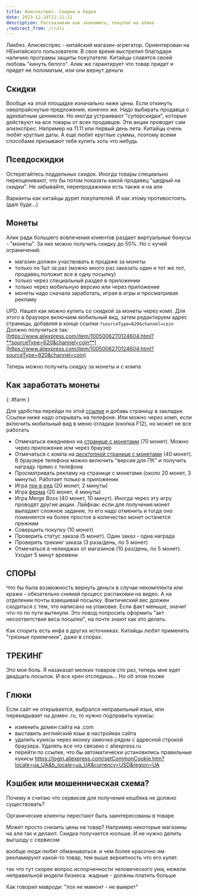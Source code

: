 ```yaml
---
title: Алисекспрес. Скидки и Кидки
date: 2023-12-24T11:11:11
desсription: Рассказываю как экономить, покупая на алике
;redirect_from: /r/ali
---
```



Ликбез. Алисекспрес - китайский магазин-агрегатор. Ориентирован на НЕкитайского пользователя. В свое время выстрелил благодаря наличию програмы защиты покупателя. Китайцы славятся своей любовь "кинуть белого". Алик же гарантирует что товар придет и придет не поломатым, или они вернут деньги.

## Скидки
Вообще на этой площадке изначально ниже цены. Если откинуть оверпрайснутые предложения, конечно же. Надо выбирать продавца с адекватным ценником. Но иногда устраивают "суперскидки", которые действуют на все товары от всех продавцов. Эти акции проводит сам алиэкспрес. Например на 11.11 или первый день лета. Китайцы очень любят круглые даты. А еще любят круглые суммы, поэтому всеми способами призывают тебя купить хоть что нибудь

## Псевдоскидки
Остерегайтесь поддельных скидок. Иногда товары специально переоценивают, что бы потом показать какой продавец "щедрый на скидки". Не забывайте, перепродажники есть также и на али

Варианты как китайцы дурят покупателей. И как этому противостоять.  
(далі буде...)


## Монеты
Алик ради большего вовлечения клиентов раздает виртуальные бонусы - "монеты". За них можно получить скидку до 50%. Но с кучей ограничений:
- магазин должен участвовать в продаже за монеты
- только по 1шт за раз (можно много раз заказать один и тот же лот, продавец положит все в одну посылку)
- только через специальный раздел в приложении
- только через мобильную версию или через приложение
- монеты надо сначала заработать, играя в игры и просматривая рекламу

UPD. Нашел как можно купить со скидкой за монеты через комп. Для этого в браузере включаем мобильный вид, затем редактируем адрес страницы, добавляя в конце ссылки 
```?sourceType=620&channel=coin```
Должно получиться так: [https://www.aliexpress.com/item/1005006270124604.html?**sourceType=620&channel=coin**](https://www.aliexpress.com/item/1005006270124604.html?sourceType=620&channel=coin)

Теперь можно получить скидку за монеты и с компа

## Как заработать монеты  
{: #farm }

Для удобства перейди по этой [ссылке](#farm) и добавь страницу в закладки. Ссылки ниже надо открывать на телефоне. Или можно через комп, если включить мобильный вид в меню отладки (кнопка F12), но может не все работать

- Отмечаться ежедневно на [странице с монетами](https://m.aliexpress.com/p/coin-index/index.html?_immersiveMode=true&from=checkinxx) (70 монет). Можно через приложение или через браузер
- Отмечаться с компа на [десктопной странице с монетами](https://www.aliexpress.com/p/coin-pc-index/index.html) (40 монет). В браузере телефона можно включить "версия для ПК" и получить награду прямо с телефона
- Просматривать рекламу на странице с монетами (около 20 монет, 3 минуты). Работает только в приложении
- Игра [три в ряд](https://m.aliexpress.com/p/gogo-match-cc/index.html) (20 монет, 2 минуты)
- Игра [ферма](https://m.aliexpress.com/p/ae_fruit/index.html?_immersiveMode=true&from=global) (20 монет, 4 минуты)
- Игра Merge Boss (40 монет, 10 минут). Иногда через эту игру проводят другие акции. Лайфхак: если для получения монет выпадает сложное задание, то его надо отменить и тогда оно поменяется на более простое а количество монет останется прежним
- Совершить покупку (10 монет)
- Проверить статус заказа (5 монет). Один заказ - одна награда
- Проверять трекинг заказа (3 раза/день, по 5 монет)
- Отмечаться в челенджах от магазинов (10 раз/день, по 5 монет). Уходит 5 минут времени






## СПОРЫ
Что бы была возможность вернуть деньги в случае некомплекта или кражи - обязательно снимай процесс распаковки на видео. А на отделении почты взвешивай посылку. Фактический вес должен сходиться с тем, что написано на упаковке. Если факт меньше, значит что-то по пути вытянули. Это повод попросить оформить "акт несоответствия веса посылки", на почте знают как это делать.

Как спорить есть инфа в других источниках. Китайцы любят применять "грязные приемчики", даже в спорах.


## ТРЕКИНГ
Это моя боль. Я назаказал мелких товаров сто раз, теперь мне едет двадцать посылок. И все хрен отследишь... Но об этом позже


## Глюки
Если сайт не открывается, выбрался неправильный язык, или перекидывает на домен .ru, то нужно подправить кукисы:
- изменить домен сайта на .com
- выставить английский язык в настройках сайта
- удалить кукисы через иконку замочка рядом с адресной строкой браузера. Удалять все что связано с aliexpress.ru
- перейти по ссылке, что бы автоматически установились правильные кукисы <https://login.aliexpress.com/setCommonCookie.htm?locale=ua_UA&b_locale=ua_UA&currency=USD&region=UA>



## Кэшбек или мошенническая схема?

Почему я считаю что сервисов для получения кешбека не должно существовать?

Органические клиенты перестают быть заинтересованы в товаре

Может просто снизить цены на товар? Например некоторые магазины на али так и делают. Скидка получается юольше. И не нужно делить выгшоду с сервисом

вообще люди любят обманываться. и чем более красочно им рекламируют какой-то товар, тем выше вероятность что его купят. 

так что тут скорее вопрос испорченности человеческого ума, нежели неправильной модели бизнеса. жадные - должны платить больше

Как говорил мавроди: "лох не мамонт - не вымрет"
